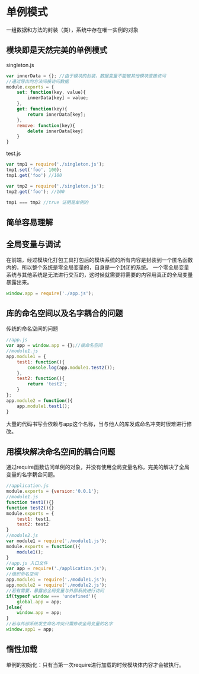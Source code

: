 # 单例模式
一组数据和方法的封装（类），系统中存在唯一实例的对象

## 模块即是天然完美的单例模式
singleton.js
```js
var innerData = {}; //由于模块的封装，数据变量不能被其他模块直接访问
//通过导出的方法间接访问数据
module.exports = {
    set: function(key, value){
        innerData[key] = value;
    },
    get: function(key){
        return innerData[key];
    },
    remove: function(key){
        delete innerData[key]
    }
}
```
test.js
```js
var tmp1 = require('./singleton.js');
tmp1.set('foo', 100);
tmp1.get('foo') //100

var tmp2 = require('./singleton.js');
tmp2.get('foo'); //100

tmp1 === tmp2 //true 证明是单例的

```

## 简单容易理解

## 全局变量与调试
在前端，经过模块化打包工具打包后的模块系统的所有内容是封装到一个匿名函数内的，所以整个系统是零全局变量的，自身是一个封闭的系统。
一个零全局变量系统与其他系统是无法进行交互的，这时候就需要将需要的内容用真正的全局变量暴露出来。
```js
window.app = require('./app.js');
```

## 库的命名空间以及名字耦合的问题
传统的命名空间的问题
```js
//app.js
var app = window.app = {};//根命名空间
//module1.js
app.module1 = {
	test1: function(){
		console.log(app.module1.test2());
	},
	test2: function(){
		return 'test2';
	}
};
app.module2 = function(){
	app.module1.test1();
}
```
大量的代码书写会依赖与app这个名称，当与他人的库发成命名冲突时很难进行修改。

## 用模块解决命名空间的耦合问题
通过require函数访问单例的对象，并没有使用全局变量名称，完美的解决了全局变量的名字耦合问题。
```js
//application.js 
module.exports = {version:'0.0.1'};
//module1.js
function test1(){}
function test2(){}
module.exports = {
	test1: test1,
	test2: test2
}
//module2.js
var module1 = require('./module1.js');
module.exports = function(){
	module1();
}
//app.js 入口文件
var app = require('./application.js');
//组织命名空间
app.module1 = require('./module1.js');
app.module2 = require('./module2.js');
//若有需要，暴露出全局变量与外部系统进行访问
if(typeof window === 'undefined'){
	global.app = app;
}else{
	window.app = app;
}
//若与外部系统发生命名冲突只需修改全局变量的名字
window.app1 = app;
```

## 惰性加载
单例的初始化：只有当第一次require进行加载的时候模块体内容才会被执行。
